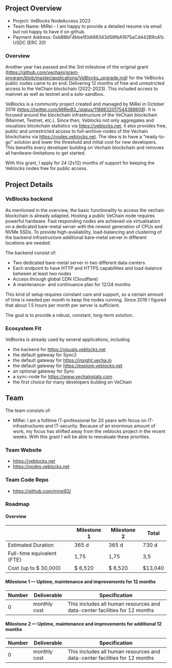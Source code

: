 ## Project Overview

- Project: VeBlocks NodeAccess 2023
- Team Name: MiRei - I am happy to provide a detailed resume via email but not happy to have it on github.
- Payment Address: 0xbB8bF4bbe1Eb688343d58fbA1975aCd442B9cA1c USDC (ERC 20)

### Overview

Another year has passed and the 3rd milestone of the original grant (https://github.com/vechain/grant-program/blob/master/applications/VeBlocks_upgrade.md) for the VeBlocks public nodes came to an end: 
Delivering 12 months of free and unrestricted access to the VeChain blockchain (2022-2023). This included access to mainnet as well as testnet and a solo-sandbox. 

VeBlocks is a community project created and managed by MiRei in October 2019 (https://twitter.com/MiRei83_/status/1186632017544388608). It is focused around the blockchain infrastructure of the VeChain blockchain (Mainnet, Testnet, etc.). Since then, Veblocks not only aggregates and visualizes blockchain statistics via https://veblocks.net, it also provides free, public and unrestricted access to full-archive-nodes of the Vechain blockchains via https://nodes.veblocks.net. 
The idea is to have a "ready-to-go" solution and lower the threshold and initial cost for new developers. This benefits every developer building on Vechain blockchain and removes all hardware-limitations to get started.

With this grant, I apply for 24 (2x12) months of support for keeping the Veblocks nodes free for public access.

## Project Details

### VeBlocks backend

As mentioned in the overview, the basic functionality to access the vechain blockchain is already adapted. Hosting a public VeChain node requires powerful hardware. Fast responding nodes are achieved via virtualisation on a dedicated bare-metal server with the newest generation of CPUs and NVMe SSDs.
To provide high-availability, load-balancing and clustering of the backend infrastructure additional bare-metal server in different locations are needed.

The backend consist of:
- Two dedicated bare-metal server in two different data-centers
- Each endpoint to have HTTP and HTTPS capabilities and load-balance between at least two nodes
- Access through global CDN (Cloudflare)
- A maintenance- and continuance plan for 12/24 months

This kind of setup requires constant care and support, so a certain amount of time is needed per month to keep the nodes running. Since 2019 I figured that about 1.5 hours per month per server is sufficient.

The goal is to provide a robust, constant, long-term solution.

### Ecosystem Fit

VeBlocks is already used by several applications, including 

- the backend for https://visuals.veblocks.net
- the default gateway for Sync2
- the default gateway for https://insight.vecha.in
- the default gateway for https://explore.veblocks.net
- an optional gateway for Sync
- a sync-node for https://www.vechainstats.com
- the first choice for many developers bulding on VeChain

## Team 

The team consists of:
- MiRei: I am a fulltime IT-professional for 20 years with focus on IT-infrastructures and IT-security. Because of an enormous amount of work, my focus has shifted away from the veblocks project in the recent weeks. With this grant I will be able to reevaluate these priorities.

### Team Website

- https://veblocks.net
- https://nodes.veblocks.net

### Team Code Repo
- https://github.com/mirei83/

### Roadmap

#### Overview

|  | Milestone 1 | Milestone 2 | Total |
| - | - | - | - |
| Estimated Duration | 365 d | 365 d | 730 d |
| Full-time equivalent (FTE) | 1,75 |  1,75 | 3,5 |
| Cost (up to $ 30,000) | $ 6,520 | $ 6,520 | $13,040 |

#### Milestone 1 — Uptime, maintenance and improvements for 12 months

| Number | Deliverable | Specification |
|-|-|-|
| 0| monthly cost | This includes all human resources and data-center facilities for 12 months |

#### Milestone 2 — Uptime, maintenance and improvements for additional 12 months

| Number | Deliverable | Specification |
|-|-|-|
| 0| monthly cost | This includes all human resources and data-center facilities for 12 months |
